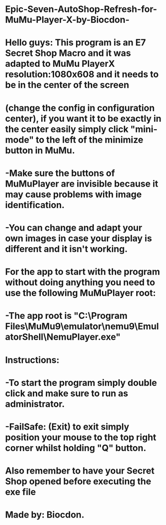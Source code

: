 # Epic-Seven-AutoShop-Refresh-for-MuMu-Player-X-by-Biocdon-
# Hello guys: This program is an E7 Secret Shop Macro and it was adapted to MuMu PlayerX resolution:1080x608 and it needs to be in the center of the screen 
# (change the config in configuration center), if you want it to be exactly in the center easily simply click "mini-mode" to the left of the minimize button in MuMu.
# -Make sure the buttons of MuMuPlayer are invisible because it may cause problems with image identification.
# -You can change and adapt your own images in case your display is different and it isn't working.
# For the app to start with the program without doing anything you need to use the following MuMuPlayer root:
# -The app root is "C:\Program Files\MuMu9\emulator\nemu9\EmulatorShell\NemuPlayer.exe"
# Instructions: 
# -To start the program simply double click and make sure to run as administrator.
# -FailSafe: (Exit) to exit simply position your mouse to the top right corner whilst holding "Q" button.
# Also remember to have your Secret Shop opened before executing the exe file
# Made by: Biocdon.
#
